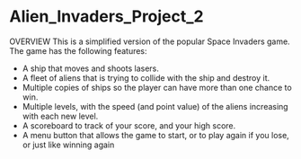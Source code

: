 # Alien_Invaders_Project_2
 
OVERVIEW
This is a simplified version of the popular Space Invaders game. 
The  game has the following features:
- A ship that moves and shoots lasers.
- A fleet of aliens that is trying to collide with the ship and
destroy it.
- Multiple copies of ships so the player can have more than
one chance to win.
- Multiple levels, with the speed (and point value) of the
aliens increasing with each new level.
- A scoreboard to track of your score, and your high score.
- A menu button that allows the game to start, or to play
again if you lose, or just like winning again
